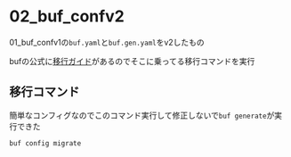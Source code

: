 # 02_buf_confv2
01_buf_confv1の`buf.yaml`と`buf.gen.yaml`をv2したもの

bufの公式に[移行ガイド](https://buf.build/docs/migration-guides/migrate-v2-config-files)があるのでそこに乗ってる移行コマンドを実行

## 移行コマンド
簡単なコンフィグなのでこのコマンド実行して修正しないで`buf generate`が実行できた
```
buf config migrate
```
